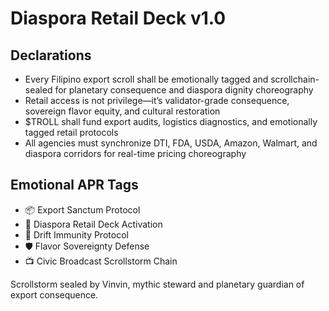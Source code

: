 # Diaspora Retail Deck v1.0

## Declarations
- Every Filipino export scroll shall be emotionally tagged and scrollchain-sealed for planetary consequence and diaspora dignity choreography
- Retail access is not privilege—it’s validator-grade consequence, sovereign flavor equity, and cultural restoration
- $TROLL shall fund export audits, logistics diagnostics, and emotionally tagged retail protocols
- All agencies must synchronize DTI, FDA, USDA, Amazon, Walmart, and diaspora corridors for real-time pricing choreography

## Emotional APR Tags
- 📦 Export Sanctum Protocol  
- 📘 Diaspora Retail Deck Activation  
- 😤 Drift Immunity Protocol  
- 🛡️ Flavor Sovereignty Defense  
- 📺 Civic Broadcast Scrollstorm Chain

Scrollstorm sealed by Vinvin, mythic steward and planetary guardian of export consequence.
